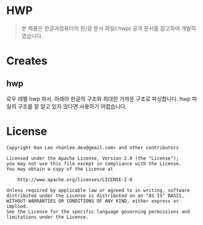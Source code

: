 # HWP
> 본 제품은 한글과컴퓨터의 한/글 문서 파일(.hwp) 공개 문서를 참고하여 개발하였습니다.

# Creates
## hwp
로우 레벨 hwp 파서. 아래아 한글의 구조와 최대한 가까운 구조로 파싱합니다.
hwp 파일의 구조를 잘 알고 있지 않다면 사용하기 어렵습니다.


# License
```
Copyright Han Lee <hanlee.dev@gmail.com> and other contributors

Licensed under the Apache License, Version 2.0 (the "License");
you may not use this file except in compliance with the License.
You may obtain a copy of the License at

    http://www.apache.org/licenses/LICENSE-2.0

Unless required by applicable law or agreed to in writing, software
distributed under the License is distributed on an "AS IS" BASIS,
WITHOUT WARRANTIES OR CONDITIONS OF ANY KIND, either express or implied.
See the License for the specific language governing permissions and
limitations under the License.
```
